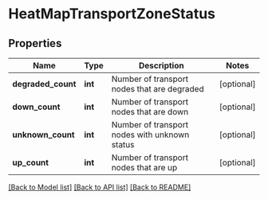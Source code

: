 # HeatMapTransportZoneStatus

## Properties
Name | Type | Description | Notes
------------ | ------------- | ------------- | -------------
**degraded_count** | **int** | Number of transport nodes that are degraded | [optional] 
**down_count** | **int** | Number of transport nodes that are down | [optional] 
**unknown_count** | **int** | Number of transport nodes with unknown status | [optional] 
**up_count** | **int** | Number of transport nodes that are up | [optional] 

[[Back to Model list]](../README.md#documentation-for-models) [[Back to API list]](../README.md#documentation-for-api-endpoints) [[Back to README]](../README.md)


